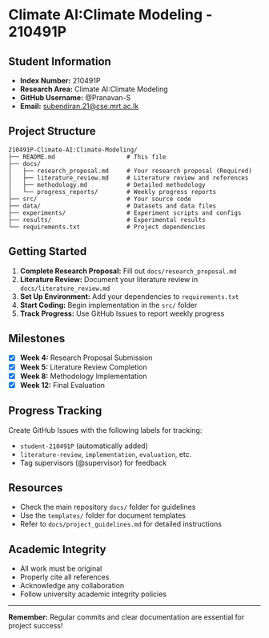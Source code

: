 # Climate AI:Climate Modeling - 210491P

## Student Information

- **Index Number:** 210491P
- **Research Area:** Climate AI:Climate Modeling
- **GitHub Username:** @Pranavan-S
- **Email:** subendiran.21@cse.mrt.ac.lk

## Project Structure
```
210491P-Climate-AI:Climate-Modeling/
├── README.md                    # This file
├── docs/
│   ├── research_proposal.md     # Your research proposal (Required)
│   ├── literature_review.md     # Literature review and references
│   ├── methodology.md           # Detailed methodology
│   └── progress_reports/        # Weekly progress reports
├── src/                         # Your source code
├── data/                        # Datasets and data files
├── experiments/                 # Experiment scripts and configs
├── results/                     # Experimental results
└── requirements.txt             # Project dependencies
```

## Getting Started

1. **Complete Research Proposal:** Fill out `docs/research_proposal.md`
2. **Literature Review:** Document your literature review in `docs/literature_review.md`
3. **Set Up Environment:** Add your dependencies to `requirements.txt`
4. **Start Coding:** Begin implementation in the `src/` folder
5. **Track Progress:** Use GitHub Issues to report weekly progress

## Milestones

- [x] **Week 4:** Research Proposal Submission
- [x] **Week 5:** Literature Review Completion  
- [x] **Week 8:** Methodology Implementation
- [x] **Week 12:** Final Evaluation

## Progress Tracking

Create GitHub Issues with the following labels for tracking:
- `student-210491P` (automatically added)
- `literature-review`, `implementation`, `evaluation`, etc.
- Tag supervisors (@supervisor) for feedback

## Resources

- Check the main repository `docs/` folder for guidelines
- Use the `templates/` folder for document templates
- Refer to `docs/project_guidelines.md` for detailed instructions

## Academic Integrity

- All work must be original
- Properly cite all references
- Acknowledge any collaboration
- Follow university academic integrity policies

---

**Remember:** Regular commits and clear documentation are essential for project success!
